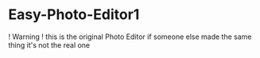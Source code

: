 # Easy-Photo-Editor1
! Warning ! this is the original Photo Editor if someone else made the same thing it's not the real one

